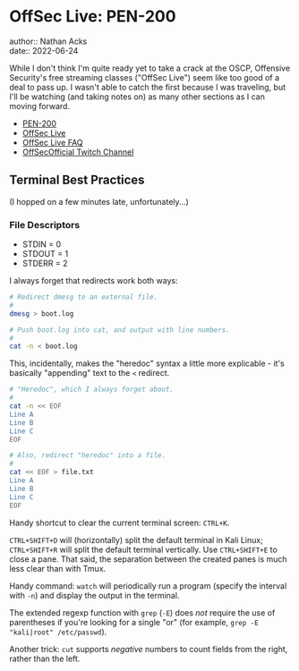 # OffSec Live: PEN-200

author:: Nathan Acks  
date:: 2022-06-24

While I don't think I'm quite ready yet to take a crack at the OSCP, Offensive Security's free streaming classes ("OffSec Live") seem like too good of a deal to pass up. I wasn't able to catch the first because I was traveling, but I'll be watching (and taking notes on) as many other sections as I can moving forward.

* [PEN-200](https://www.offensive-security.com/pwk-oscp/)
* [OffSec Live](https://www.offensive-security.com/offsec/offsec-live/)
* [OffSec Live FAQ](https://help.offensive-security.com/hc/en-us/articles/6702904332564-OffSec-Live-FAQ)
* [OffSecOfficial Twitch Channel](https://www.twitch.tv/offsecofficial)

## Terminal Best Practices

(I hopped on a few minutes late, unfortunately...)

### File Descriptors

* STDIN = 0
* STDOUT = 1
* STDERR = 2

I always forget that redirects work both ways:

```bash
# Redirect dmesg to an external file.
#
dmesg > boot.log

# Push boot.log into cat, and output with line numbers.
#
cat -n < boot.log
```

This, incidentally, makes the "heredoc" syntax a little more explicable - it's basically "appending" text to the `<` redirect.

```bash
# "Heredoc", which I always forget about.
#
cat -n << EOF
Line A
Line B
Line C
EOF

# Also, redirect "heredoc" into a file.
#
cat << EOF > file.txt
Line A
Line B
Line C
EOF
```

Handy shortcut to clear the current terminal screen: `CTRL+K`.

`CTRL+SHIFT+D` will (horizontally) split the default terminal in Kali Linux; `CTRL+SHIFT+R` will split the default terminal vertically. Use `CTRL+SHIFT+E` to close a pane. That said, the separation between the created panes is much less clear than with Tmux.

Handy command: `watch` will periodically run a program (specify the interval with `-n`) and display the output in the terminal.

The extended regexp function with `grep` (`-E`) does *not* require the use of parentheses if you're looking for a single "or" (for example, `grep -E "kali|root" /etc/passwd`).

Another trick: `cut` supports *negative* numbers to count fields from the right, rather than the left.
